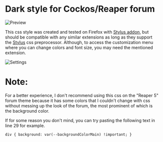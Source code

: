 # Dark style for Cockos/Reaper forum
![Preview](https://raw.githubusercontent.com/frantick/ReaperDarkUserCss/main/Reaper_preview.JPG)

This css style was created and tested on Firefox with [Stylus addon](https://github.com/openstyles/stylus), but should be compatible with any similar extensions as long as they support the [Stylus](https://stylus-lang.com) css preprocessor. Although, to access the customization menu where you can change colors and font size, you may need the mentioned extension.

![Settings](https://raw.githubusercontent.com/frantick/ReaperDarkUserCss/main/Reaper_settings.png)
# Note:
For a better experience, I don't recommend using this css on the "Reaper 5" forum theme because it has some colors that I couldn't change with css without messing up the look of the forum, the most prominent of which is the background color.

If for some reason you don't mind, you can try pasting the following text in line 29 for example.

`
    div
    {
        background: var(--backgroundColorMain) !important;
    }
`
